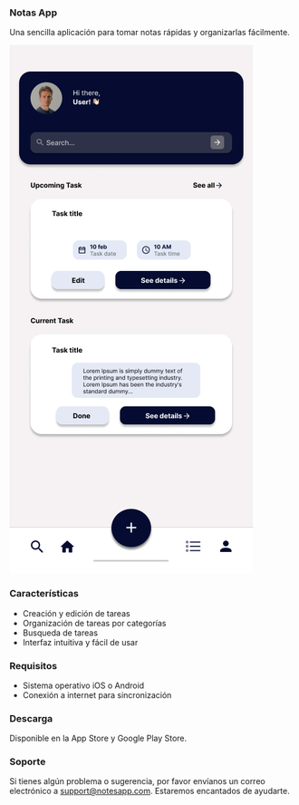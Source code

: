 ### Notas App

Una sencilla aplicación para tomar notas rápidas y organizarlas fácilmente.

![Alt text][def]

[def]: ./assets/AppNote.jpg "App Note"


### Características

- Creación y edición de tareas
- Organización de tareas por categorías
- Busqueda de tareas
- Interfaz intuitiva y fácil de usar

### Requisitos

- Sistema operativo iOS o Android
- Conexión a internet para sincronización

### Descarga

Disponible en la App Store y Google Play Store.

### Soporte

Si tienes algún problema o sugerencia, por favor envíanos un correo electrónico a support@notesapp.com. Estaremos encantados de ayudarte.
